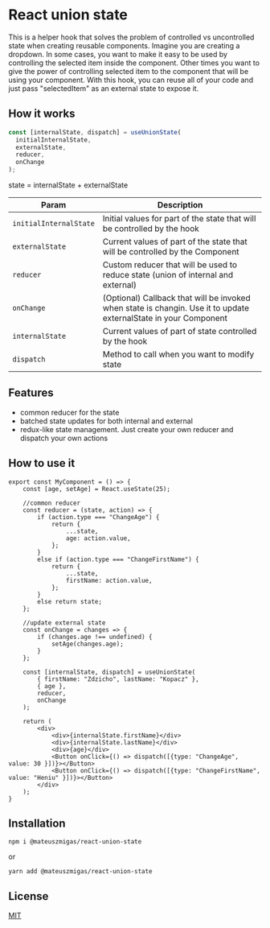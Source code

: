 # React union state

This is a helper hook that solves the problem of controlled vs uncontrolled state when creating reusable components. Imagine you are creating a dropdown. In some cases, you want to make it easy to be used by controlling the selected item inside the component. Other times you want to give the power of controlling selected item to the component that will be using your component. With this hook, you can reuse all of your code and just pass "selectedItem" as an external state to expose it.

## How it works

```js
const [internalState, dispatch] = useUnionState(
  initialInternalState,
  externalState,
  reducer,
  onChange
);
```

state = internalState + externalState

| Param                  | Description                                                                                                      |
| ---------------------- | ---------------------------------------------------------------------------------------------------------------- |
| `initialInternalState` | Initial values for part of the state that will be controlled by the hook                                         |
| `externalState`        | Current values of part of the state that will be controlled by the Component                                     |
| `reducer`              | Custom reducer that will be used to reduce state (union of internal and external)                                |
| `onChange`             | (Optional) Callback that will be invoked when state is changin. Use it to update externalState in your Component |
| `internalState`        | Current values of part of state controlled by the hook                                                           |
| `dispatch`             | Method to call when you want to modify state                                                                     |

## Features

- common reducer for the state
- batched state updates for both internal and external
- redux-like state management. Just create your own reducer and dispatch your own actions

## How to use it

```JSX
export const MyComponent = () => {
    const [age, setAge] = React.useState(25);

    //common reducer
    const reducer = (state, action) => {
        if (action.type === "ChangeAge") {
            return {
                ...state,
                age: action.value,
            };
        }
        else if (action.type === "ChangeFirstName") {
            return {
                ...state,
                firstName: action.value,
            };
        }
        else return state;
    };

    //update external state
    const onChange = changes => {
        if (changes.age !== undefined) {
            setAge(changes.age);
        }
    };

    const [internalState, dispatch] = useUnionState(
        { firstName: "Zdzicho", lastName: "Kopacz" },
        { age },
        reducer,
        onChange
    );

    return (
        <div>
            <div>{internalState.firstName}</div>
            <div>{internalState.lastName}</div>
            <div>{age}</div>
            <Button onClick={() => dispatch([{type: "ChangeAge", value: 30 }])}></Button>
            <Button onClick={() => dispatch([{type: "ChangeFirstName", value: "Heniu" }])}></Button>
        </div>
    );
}
```

## Installation

`npm i @mateuszmigas/react-union-state`

or

`yarn add @mateuszmigas/react-union-state`

## License

[MIT](https://choosealicense.com/licenses/mit/)
